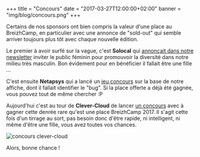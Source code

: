 +++
title = "Concours"
date = "2017-03-27T12:00:00+02:00"
banner = "img/blog/concours.png"
+++

Certains de nos sponsors ont bien compris la valeur d'une place au BreizhCamp, en particulier avec une annonce de "sold-out" qui semble
arriver toujours plus tôt avec chaque nouvelle édition.

Le premier à avoir surfé sur la vague, c'est **Solocal** qui [annonçait dans notre newsletter](http://www.breizhcamp.org/blog/2017/03/08/2017-03-08-newsletter-5/#un-mot-de-nos-sponsors)
inviter le public féminin pour promouvoir la diversité dans notre milieu très masculin. Bon évidement pour en bénéficier il fallait être une fille ...

C'est ensuite **Netapsys** qui a lancé un [jeu concours](https://twitter.com/netapsys/status/842745960941928453) sur la base de notre affiche, dont
il fallait identifier le "bug". Si la place offerte a déjà été gagnée, vous pouvez tout de même chercher :P

Aujourd'hui c'est au tour de **Clever-Cloud** de lancer [un concours](http://www.clever-cloud.com/breizhcamp2017-last-chance-contest/) avec à gagner
cette denrée rare qu'est une place BreizhCamp 2017. Il s'agit cette fois d'un tirrage au sort, pas besoin donc d'être rapide,
ni intelligent, ni même d'être une fille, vous avez toutes vos chances.

![concours clever-cloud](https://pbs.twimg.com/media/C7tNliFX0AAHtDV.jpg)


Alors, bonne chance !

